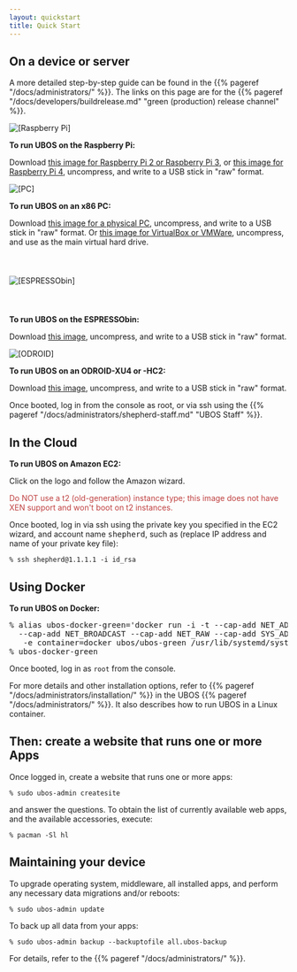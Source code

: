 ```yaml
---
layout: quickstart
title: Quick Start
---
```


## On a device or server

A more detailed step-by-step guide can be found in the {{% pageref "/docs/administrators/" %}}.
The links on this page are for the {{% pageref "/docs/developers/buildrelease.md" "green (production) release channel" %}}.

<div class="platforms">
 <div>
  <img src="/images/rpi-83x100.png" alt="[Raspberry Pi]">
  <p><b>To run UBOS on the Raspberry Pi:</b></p>
  <p>Download <a href="http://depot.ubos.net/green/armv7h/images/ubos_green_armv7h-rpi2_LATEST.img.xz">this
     image for Raspberry Pi&nbsp;2 or Raspberry Pi&nbsp;3</a>, or
     <a href="http://depot.ubos.net/green/armv7h/images/ubos_green_armv7h-rpi4_LATEST.img.xz">this
     image for Raspberry Pi&nbsp;4</a>,
     uncompress, and write to a USB stick in "raw" format.</p>
 </div>
 <div>
  <img src="/images/pc-79x100.png" alt="[PC]">
  <p><b>To run UBOS on an x86 PC:</b></p>
  <p>Download <a href="http://depot.ubos.net/green/x86_64/images/ubos_green_x86_64-pc_LATEST.img.xz">this
     image for a physical PC</a>, uncompress, and write to a USB stick in "raw" format. Or
     <a href="http://depot.ubos.net/green/x86_64/images/ubos_green_x86_64-vbox_LATEST.vmdk.xz">this
     image for VirtualBox or VMWare</a>, uncompress, and use as the main virtual hard drive.</p>
 </div>
</div>
<div class="platforms">
 <div>
  <img src="/images/espressobin-175x22.png" alt="[ESPRESSObin]" style="margin: 39px 0">
  <p><b>To run UBOS on the ESPRESSObin:</b></p>
  <p>Download <a href="http://depot.ubos.net/green/aarch64/images/ubos_green_aarch64-espressobin_LATEST.img.xz">this
     image</a>, uncompress, and write to a USB stick in "raw" format.</p>
 </div>
 <div>
  <img src="/images/hardkernel-95x100.png" alt="[ODROID]" style="">
  <p><b>To run UBOS on an ODROID-XU4 or -HC2:</b></p>
  <p>Download <a href="http://depot.ubos.net/green/armv7h/images/ubos_green_armv7h-odroid-xu3_LATEST.img.xz">this
     image</a>, uncompress, and write to a USB stick in "raw" format.</p>
 </div>
</div>

Once booted, log in from the console as root, or via ssh using the
{{% pageref "/docs/administrators/shepherd-staff.md" "UBOS Staff" %}}.

<h2>In the Cloud</h2>
<div class="platforms">
 <div>
  <p><b>To run UBOS on Amazon EC2:</b></p>
  <script id="ubos-amazon-ec2-image-latest" src="/include/amazon-ec2-image-latest.js"></script>
  <p>Click on the logo and follow the Amazon wizard.</p>
  <p style="color: #c04040">Do NOT use a t2 (old-generation) instance type; this image does not have XEN support
     and won't boot on t2 instances.</p>
 </div>
</div>

Once booted, log in via ssh using the private key you specified in the EC2 wizard, and
account name <tt>shepherd</tt>, such as (replace IP address and name of your private key
file):

    % ssh shepherd@1.1.1.1 -i id_rsa

<h2>Using Docker</h2>
<div class="platforms">
 <div>
  <p><b>To run UBOS on Docker:</b></p>
  <pre style="max-width: 100%">% alias ubos-docker-green='docker run -i -t --cap-add NET_ADMIN --cap-add NET_BIND_SERVICE
  --cap-add NET_BROADCAST --cap-add NET_RAW --cap-add SYS_ADMIN -v /sys/fs/cgroup:/sys/fs/cgroup:ro
   -e container=docker ubos/ubos-green /usr/lib/systemd/systemd'
% ubos-docker-green</pre>
 </div>
</div>

Once booted, log in as ``root`` from the console.

For more details and other installation options, refer to
{{% pageref "/docs/administrators/installation/" %}} in the UBOS {{% pageref "/docs/administrators/" %}}.
It also describes how to run UBOS in a Linux container.

## Then: create a website that runs one or more Apps

Once logged in, create a website that runs one or more apps:

```
% sudo ubos-admin createsite
```

and answer the questions. To obtain the list of currently available web apps,
and the available accessories, execute:

```
% pacman -Sl hl
```

## Maintaining your device

To upgrade operating system, middleware, all installed apps, and perform any
necessary data migrations and/or reboots:

```
% sudo ubos-admin update
```

To back up all data from your apps:

```
% sudo ubos-admin backup --backuptofile all.ubos-backup
```

For details, refer to the {{% pageref "/docs/administrators/" %}}.
